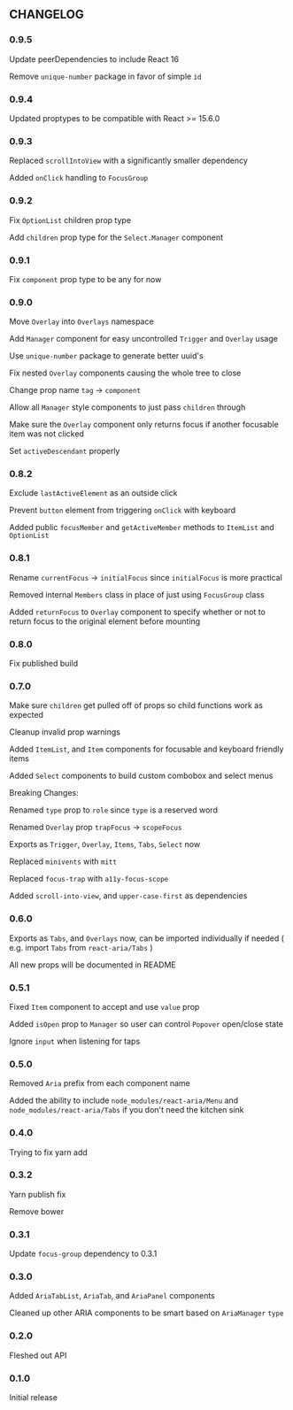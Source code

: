 ## CHANGELOG

### 0.9.5

Update peerDependencies to include React 16

Remove `unique-number` package in favor of simple `id`

### 0.9.4

Updated proptypes to be compatible with React >= 15.6.0

### 0.9.3

Replaced `scrollIntoView` with a significantly smaller dependency

Added `onClick` handling to `FocusGroup`

### 0.9.2

Fix `OptionList` children prop type

Add `children` prop type for the `Select.Manager` component

### 0.9.1

Fix `component` prop type to be any for now

### 0.9.0

Move `Overlay` into `Overlays` namespace

Add `Manager` component for easy uncontrolled `Trigger` and `Overlay` usage

Use `unique-number` package to generate better uuid's

Fix nested `Overlay` components causing the whole tree to close

Change prop name `tag` -> `component`

Allow all `Manager` style components to just pass `children` through

Make sure the `Overlay` component only returns focus if another focusable item
was not clicked

Set `activeDescendant` properly

### 0.8.2

Exclude `lastActiveElement` as an outside click

Prevent `button` element from triggering `onClick` with keyboard

Added public `focusMember` and `getActiveMember` methods to `ItemList` and
`OptionList`

### 0.8.1

Rename `currentFocus` -> `initialFocus` since `initialFocus` is more practical

Removed internal `Members` class in place of just using `FocusGroup` class

Added `returnFocus` to `Overlay` component to specify whether or not to return
focus to the original element before mounting

### 0.8.0

Fix published build

### 0.7.0

Make sure `children` get pulled off of props so child functions work as expected

Cleanup invalid prop warnings

Added `ItemList`, and `Item` components for focusable and keyboard friendly
items

Added `Select` components to build custom combobox and select menus

Breaking Changes:

Renamed `type` prop to `role` since `type` is a reserved word

Renamed `Overlay` prop `trapFocus` -> `scopeFocus`

Exports as `Trigger`, `Overlay`, `Items`, `Tabs`, `Select` now

Replaced `minivents` with `mitt`

Replaced `focus-trap` with `a11y-focus-scope`

Added `scroll-into-view`, and `upper-case-first` as dependencies

### 0.6.0

Exports as `Tabs`, and `Overlays` now, can be imported individually if needed (
e.g. import `Tabs` from `react-aria/Tabs` )

All new props will be documented in README

### 0.5.1

Fixed `Item` component to accept and use `value` prop

Added `isOpen` prop to `Manager` so user can control `Popover` open/close state

Ignore `input` when listening for taps

### 0.5.0

Removed `Aria` prefix from each component name

Added the ability to include `node_modules/react-aria/Menu` and
`node_modules/react-aria/Tabs` if you don't need the kitchen sink

### 0.4.0

Trying to fix yarn add

### 0.3.2

Yarn publish fix

Remove bower

### 0.3.1

Update `focus-group` dependency to 0.3.1

### 0.3.0

Added `AriaTabList`, `AriaTab`, and `AriaPanel` components

Cleaned up other ARIA components to be smart based on `AriaManager` `type`

### 0.2.0

Fleshed out API

### 0.1.0

Initial release

